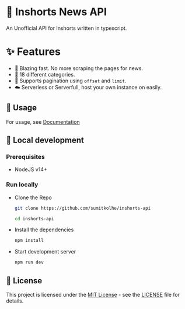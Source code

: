 # 📰 Inshorts News API

An Unofficial API for Inshorts written in typescript.

# :sparkles: Features

- 🚀 Blazing fast. No more scraping the pages for news.
- 📂 18 different categories.
- 📑 Supports pagination using `offset` and `limit`.
- ☁️ Serverless or Serverfull, host your own instance on easily.

## :mag_right: Usage

For usage, see [Documentation](https://docs.inshorts.me)

## :construction_worker: Local development

### Prerequisites

- NodeJS v14+

### Run locally

- Clone the Repo

  ```sh
  git clone https://github.com/sumitkolhe/inshorts-api

  cd inshorts-api
  ```

- Install the dependencies

  ```sh
  npm install
  ```

- Start development server

  ```sh
  npm run dev
  ```

## 📜 License

This project is licensed under the [MIT License](https://opensource.org/licenses/MIT) - see the [LICENSE](LICENSE) file for details.
